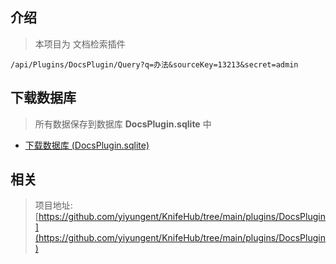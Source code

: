 


## 介绍

> 本项目为 文档检索插件

```url
/api/Plugins/DocsPlugin/Query?q=办法&sourceKey=13213&secret=admin
```


## 下载数据库

> 所有数据保存到数据库 **DocsPlugin.sqlite** 中

- [下载数据库 (DocsPlugin.sqlite)](/Plugins/DocsPlugin/Download)




## 相关

> 项目地址: [https://github.com/yiyungent/KnifeHub/tree/main/plugins/DocsPlugin](https://github.com/yiyungent/KnifeHub/tree/main/plugins/DocsPlugin)             


<!-- Matomo Image Tracker-->
<img referrerpolicy="no-referrer-when-downgrade" src="https://matomo.moeci.com/matomo.php?idsite=2&amp;rec=1&amp;action_name=Plugins.DocsPlugin-v0.0.2.README" style="border:0" alt="" />
<!-- End Matomo -->
